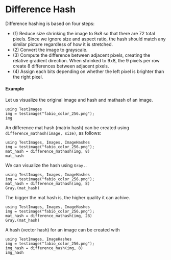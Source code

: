 # Difference Hash

Difference hashing is based on four steps:

- (1) Reduce size shrinking the image to 9x8 so that there are 72 total pixels. Since we ignore size and aspect ratio, the hash should match any similar picture regardless of how it is stretched.
- (2) Convert the image to grayscale.
- (3) Compute the difference between adjacent pixels, creating the relative gradient direction. When shrinked to 9x8, the 9 pixels per row create 8 differences between adjacent pixels. 
- (4) Assign each bits depending on whether the left pixel is brighter than the right pixel. 



#### Example

Let us visualize the original image and hash and mathash of an image.

```@example
using TestImages
img = testimage("fabio_color_256.png");
img
```

An difference mat hash (matrix hash) can be created using `difference_mathash(image, size)`, as follows:

```@example
using TestImages, Images, ImageHashes
img = testimage("fabio_color_256.png");
mat_hash = difference_mathash(img, 8)
mat_hash
```


We can visualize the hash using `Gray.`.

```@example
using TestImages, Images, ImageHashes
img = testimage("fabio_color_256.png");
mat_hash = difference_mathash(img, 8)
Gray.(mat_hash)
```

The bigger the mat hash is, the higher quality it can achive.

```@example
using TestImages, Images, ImageHashes
img = testimage("fabio_color_256.png");
mat_hash = difference_mathash(img, 28)
Gray.(mat_hash)
```

A hash (vector hash) for an image can be created with

```@example
using TestImages, ImageHashes
img = testimage("fabio_color_256.png");
img_hash = difference_hash(img, 8)
img_hash
```
